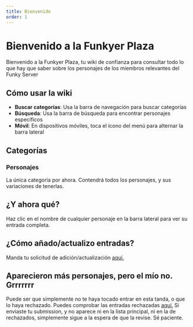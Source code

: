```yaml
---
title: Bienvenido
order: 1
---
```


# Bienvenido a la Funkyer Plaza

Bienvenido a la Funkyer Plaza, tu wiki de confianza para consultar todo lo que hay que saber sobre los personajes de los miembros relevantes del Funky Server

## Cómo usar la wiki

- **Buscar categorías**: Usa la barra de navegación para buscar categorías
- **Búsqueda**: Usa la barra de búsqueda para encontrar personajes específicos
- **Móvil**: En dispositivos móviles, toca el ícono del menú para alternar la barra lateral

## Categorías

### Personajes
La única categoría por ahora. Contendrá todos los personajes, y sus variaciones de tenerlas.

## ¿Y ahora qué?

Haz clic en el nombre de cualquier personaje en la barra lateral para ver su entrada completa.

## ¿Cómo añado/actualizo entradas?

Manda tu solicitud de adición/actualización [aquí.](https://forms.gle/BSCdzw3zPhJn1i9g8)

## Aparecieron más personajes, pero el mío no. Grrrrrrr

Puede ser que simplemente no te haya tocado entrar en esta tanda, o que lo haya rechazado.
Puedes comprobar las entradas rechazadas [aquí.](Personajes/Gissel.md) Si enviaste tu submission, y no aparece ni en la lista principal, ni en la de rechazados, simplemente sigue a la espera de que la revise. Sé paciente.
